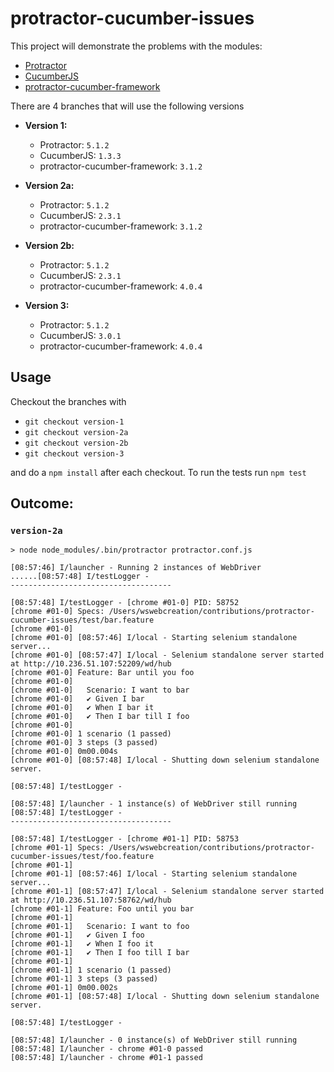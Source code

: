 # protractor-cucumber-issues

This project will demonstrate the problems with the modules:

- [Protractor](https://github.com/angular/protractor)
- [CucumberJS](https://github.com/cucumber/cucumber-js)
- [protractor-cucumber-framework](https://github.com/protractor-cucumber-framework/protractor-cucumber-framework)


There are 4 branches that will use the following versions

- **Version 1:**
  - Protractor: `5.1.2`
  - CucumberJS: `1.3.3`
  - protractor-cucumber-framework: `3.1.2`

- **Version 2a:**
  - Protractor: `5.1.2`
  - CucumberJS: `2.3.1`
  - protractor-cucumber-framework: `3.1.2`

- **Version 2b:**
  - Protractor: `5.1.2`
  - CucumberJS: `2.3.1`
  - protractor-cucumber-framework: `4.0.4`

- **Version 3:**
  - Protractor: `5.1.2`
  - CucumberJS: `3.0.1`
  - protractor-cucumber-framework: `4.0.4`


## Usage
Checkout the branches with

- `git checkout version-1`
- `git checkout version-2a`
- `git checkout version-2b`
- `git checkout version-3`

and do a `npm install` after each checkout. To run the tests run `npm test`


## Outcome:

### `version-2a`
```shell
> node node_modules/.bin/protractor protractor.conf.js

[08:57:46] I/launcher - Running 2 instances of WebDriver
......[08:57:48] I/testLogger -
------------------------------------

[08:57:48] I/testLogger - [chrome #01-0] PID: 58752
[chrome #01-0] Specs: /Users/wswebcreation/contributions/protractor-cucumber-issues/test/bar.feature
[chrome #01-0]
[chrome #01-0] [08:57:46] I/local - Starting selenium standalone server...
[chrome #01-0] [08:57:47] I/local - Selenium standalone server started at http://10.236.51.107:52209/wd/hub
[chrome #01-0] Feature: Bar until you foo
[chrome #01-0]
[chrome #01-0]   Scenario: I want to bar
[chrome #01-0]   ✔ Given I bar
[chrome #01-0]   ✔ When I bar it
[chrome #01-0]   ✔ Then I bar till I foo
[chrome #01-0]
[chrome #01-0] 1 scenario (1 passed)
[chrome #01-0] 3 steps (3 passed)
[chrome #01-0] 0m00.004s
[chrome #01-0] [08:57:48] I/local - Shutting down selenium standalone server.

[08:57:48] I/testLogger -

[08:57:48] I/launcher - 1 instance(s) of WebDriver still running
[08:57:48] I/testLogger -
------------------------------------

[08:57:48] I/testLogger - [chrome #01-1] PID: 58753
[chrome #01-1] Specs: /Users/wswebcreation/contributions/protractor-cucumber-issues/test/foo.feature
[chrome #01-1]
[chrome #01-1] [08:57:46] I/local - Starting selenium standalone server...
[chrome #01-1] [08:57:47] I/local - Selenium standalone server started at http://10.236.51.107:58762/wd/hub
[chrome #01-1] Feature: Foo until you bar
[chrome #01-1]
[chrome #01-1]   Scenario: I want to foo
[chrome #01-1]   ✔ Given I foo
[chrome #01-1]   ✔ When I foo it
[chrome #01-1]   ✔ Then I foo till I bar
[chrome #01-1]
[chrome #01-1] 1 scenario (1 passed)
[chrome #01-1] 3 steps (3 passed)
[chrome #01-1] 0m00.002s
[chrome #01-1] [08:57:48] I/local - Shutting down selenium standalone server.

[08:57:48] I/testLogger -

[08:57:48] I/launcher - 0 instance(s) of WebDriver still running
[08:57:48] I/launcher - chrome #01-0 passed
[08:57:48] I/launcher - chrome #01-1 passed
```
